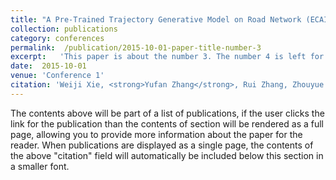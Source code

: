 ```yaml
---
title: "A Pre-Trained Trajectory Generative Model on Road Network (ECAI Under Review)"
collection: publications
category: conferences
permalink:  /publication/2015-10-01-paper-title-number-3
excerpt:   'This paper is about the number 3. The number 4 is left for future work.'
date:  2015-10-01
venue: 'Conference 1'
citation: 'Weiji Xie, <strong>Yufan Zhang</strong>, Rui Zhang, Zhouyue Sun, Tianyu Liu, Guanjie Zheng, Weinan Zhang, Zhenhui Li'
---
```


The contents above will be part of a list of publications, if the user clicks the link for the publication than the contents of section will be rendered as a full page, allowing you to provide more information about the paper for the reader. When publications are displayed as a single page, the contents of the above "citation" field will automatically be included below this section in a smaller font.